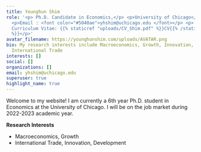 ```yaml
---
title: Younghun Shim
role: '<p> Ph.D. Candidate in Economics,</p> <p>University of Chicago</p>
  <p>Email : <font color="#5040ae">yhshim@uchicago.edu </font></p> <p>
  Curriculum Vitae: {{% staticref "uploads/CV_Shim.pdf" %}}CV{{% /staticref
  %}}</p>'
avatar_filename: https://younghunshim.com/uploads/AVATAR.png
bio: My research interests include Macroeconomics, Growth, Innovation, and
  International Trade
interests: []
social: []
organizations: []
email: yhshim@uchicago.edu
superuser: true
highlight_name: true
---
```

<meta name=theme-color content="#2962ff">

Welcome to my website! I am currently a 6th year Ph.D. student in Economics at the University of Chicago. I will be on the job market during 2022-2023 academic year.



**R﻿esearch Interests**

<ul><li>M﻿acroeconomics, Growth </li>

<li>International Trade, Innovation, Development </li> </ul>